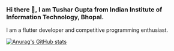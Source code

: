 ### Hi there 👋, I am Tushar Gupta from Indian Institute of Information Technology, Bhopal.
I am a flutter developer and competitive programming enthusiast.

[![Anurag's GitHub stats](https://github-readme-stats.vercel.app/api?username=TusharGupta05)](https://github.com/anuraghazra/github-readme-stats)


<!--
**TusharGupta05/TusharGupta05** is a ✨ _special_ ✨ repository because its `README.md` (this file) appears on your GitHub profile.

Here are some ideas to get you started:

- 🔭 I’m currently working on ...
- 🌱 I’m currently learning ...
- 👯 I’m looking to collaborate on ...
- 🤔 I’m looking for help with ...
- 💬 Ask me about ...
- 📫 How to reach me: ...
- 😄 Pronouns: ...
- ⚡ Fun fact: ...
-->

